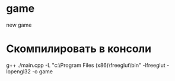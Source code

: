 # game
new game

# Скомпилировать в консоли
g++ ./main.cpp -L "c:\Program Files (x86)\freeglut\bin" -lfreeglut -lopengl32 -o game